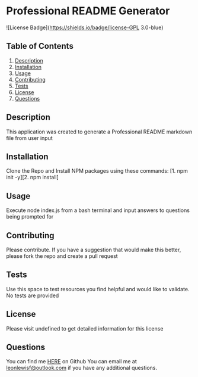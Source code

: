 # Professional README Generator
![License Badge](https://shields.io/badge/license-GPL 3.0-blue)
## Table of Contents
1. [Description](#description)
2. [Installation](#installation)
3. [Usage](#usage)
4. [Contributing](#contributing)
5. [Tests](#tests)
6. [License](#license)
7. [Questions](#questions)

## Description
This application was created to generate a Professional README markdown file from user input
## Installation
Clone the Repo and Install NPM packages using these commands: [1. npm init -y][2. npm install]
## Usage
Execute node index.js from a bash terminal and input answers to questions being prompted for
## Contributing
Please contribute. If you have a suggestion that would make this better, please fork the repo and create a pull request
## Tests
Use this space to test resources you find helpful and would like to validate. No tests are provided
## License
Please visit undefined to get detailed information for this license
## Questions
You can find me [HERE](https://github.com/leonlewisf) on Github
You can email me at leonlewisf@outlook.com if you have any additional questions.
